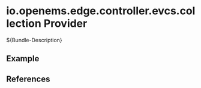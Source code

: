 # io.openems.edge.controller.evcs.collection Provider

${Bundle-Description}

## Example

## References

